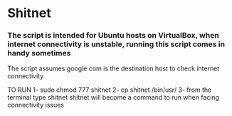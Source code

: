 # Shitnet

### The script is intended for Ubuntu hosts on VirtualBox, when internet connectivity is unstable, running this script comes in handy sometimes


The script assumes google.com is the destination host to check internet connectivity

TO RUN
1- sudo chmod 777 shitnet 
2- cp shitnet /bin/usr/
3- from the terminal type shitnet 
shitnet will become a command to run when facing connectivity issues
